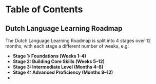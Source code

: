 # Table of Contents
## Dutch Language Learning Roadmap

The Dutch Language Learning Roadmap is split into 4 stages over 12 months, with each stage a different number of weeks, e.g:
- **Stage 1: Foundations (Weeks 1–4)**
- **Stage 2: Building Core Skills (Weeks 5–12)**
- **Stage 3: Intermediate Level (Months 4–8)**
- **Stage 4: Advanced Proficiency (Months 9–12)**
- 